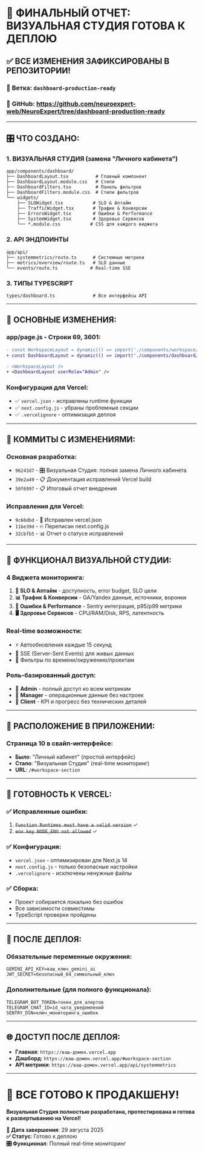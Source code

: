 # 🎯 ФИНАЛЬНЫЙ ОТЧЕТ: ВИЗУАЛЬНАЯ СТУДИЯ ГОТОВА К ДЕПЛОЮ

## ✅ ВСЕ ИЗМЕНЕНИЯ ЗАФИКСИРОВАНЫ В РЕПОЗИТОРИИ!

### 📂 **Ветка**: `dashboard-production-ready`
### 🔗 **GitHub**: https://github.com/neuroexpert-web/NeuroExpert/tree/dashboard-production-ready

---

## 🎛️ ЧТО СОЗДАНО:

### **1. ВИЗУАЛЬНАЯ СТУДИЯ** (замена "Личного кабинета")
```
app/components/dashboard/
├── DashboardLayout.tsx          # Главный компонент
├── DashboardLayout.module.css   # Стили
├── DashboardFilters.tsx         # Панель фильтров
├── DashboardFilters.module.css  # Стили фильтров
└── widgets/
    ├── SLOWidget.tsx           # SLO & Аптайм
    ├── TrafficWidget.tsx       # Трафик & Конверсии
    ├── ErrorsWidget.tsx        # Ошибки & Performance
    ├── SystemWidget.tsx        # Здоровье Сервисов
    └── *.module.css           # CSS для каждого виджета
```

### **2. API ЭНДПОИНТЫ**
```
app/api/
├── systemmetrics/route.ts      # Системные метрики
├── metrics/overview/route.ts   # SLO данные
└── events/route.ts            # Real-time SSE
```

### **3. ТИПЫ TYPESCRIPT**
```
types/dashboard.ts              # Все интерфейсы API
```

---

## 🔄 ОСНОВНЫЕ ИЗМЕНЕНИЯ:

### **app/page.js** - Строки 69, 3601:
```diff
- const WorkspaceLayout = dynamic(() => import('./components/workspace/WorkspaceLayout'))
+ const DashboardLayout = dynamic(() => import('./components/dashboard/DashboardLayout'))

- <WorkspaceLayout />
+ <DashboardLayout userRole="Admin" />
```

### **Конфигурация для Vercel:**
- ✅ `vercel.json` - исправлены runtime функции
- ✅ `next.config.js` - убраны проблемные секции
- ✅ `.vercelignore` - оптимизация деплоя

---

## 🚀 КОММИТЫ С ИЗМЕНЕНИЯМИ:

### **Основная разработка:**
- `96243d7` - 🎛️ Визуальная Студия: полная замена Личного кабинета
- `39e2a49` - 📋 Документация исправлений Vercel build
- `50f6997` - 📋 Итоговый отчет внедрения

### **Исправления для Vercel:**
- `9c66dbd` - 🔧 Исправлен vercel.json
- `11be39d` - 🔥 Переписан next.config.js
- `32cbfb5` - 📊 Отчет о статусе исправлений

---

## 🎯 ФУНКЦИОНАЛ ВИЗУАЛЬНОЙ СТУДИИ:

### **4 Виджета мониторинга:**
1. **🎯 SLO & Аптайм** - доступность, error budget, SLO цели
2. **📊 Трафик & Конверсии** - GA/Yandex данные, источники, воронки
3. **🐛 Ошибки & Performance** - Sentry интеграция, p95/p99 метрики
4. **🖥️ Здоровье Сервисов** - CPU/RAM/Disk, RPS, латентность

### **Real-time возможности:**
- ⚡ Автообновления каждые 15 секунд
- 📡 SSE (Server-Sent Events) для живых данных
- 🔄 Фильтры по времени/окружению/проектам

### **Роль-базированный доступ:**
- 👑 **Admin** - полный доступ ко всем метрикам
- 👔 **Manager** - операционные данные без настроек
- 👤 **Client** - KPI и прогресс без технических деталей

---

## 📍 РАСПОЛОЖЕНИЕ В ПРИЛОЖЕНИИ:

### **Страница 10** в свайп-интерфейсе:
- **Было**: "Личный кабинет" (простой интерфейс)
- **Стало**: "Визуальная Студия" (real-time мониторинг)
- **URL**: `/#workspace-section`

---

## 🚀 ГОТОВНОСТЬ К VERCEL:

### ✅ **Исправленные ошибки:**
1. ~~`Function Runtimes must have a valid version`~~ ✓
2. ~~`env key NODE_ENV not allowed`~~ ✓

### ✅ **Конфигурация:**
- `vercel.json` - оптимизирован для Next.js 14
- `next.config.js` - только безопасные настройки
- `.vercelignore` - исключены ненужные файлы

### ✅ **Сборка:**
- Проект собирается локально без ошибок
- Все зависимости совместимы
- TypeScript проверки пройдены

---

## 🔑 ПОСЛЕ ДЕПЛОЯ:

### **Обязательные переменные окружения:**
```env
GEMINI_API_KEY=ваш_ключ_gemini_ai
JWT_SECRET=безопасный_64_символьный_ключ
```

### **Дополнительные (для полного функционала):**
```env
TELEGRAM_BOT_TOKEN=токен_для_алертов
TELEGRAM_CHAT_ID=id_чата_уведомлений
SENTRY_DSN=ключ_мониторинга_ошибок
```

---

## 🌐 ДОСТУП ПОСЛЕ ДЕПЛОЯ:

- **Главная**: `https://ваш-домен.vercel.app`
- **Дашборд**: `https://ваш-домен.vercel.app/#workspace-section`
- **API метрики**: `https://ваш-домен.vercel.app/api/systemmetrics`

---

# 🎉 ВСЕ ГОТОВО К ПРОДАКШЕНУ!

**Визуальная Студия полностью разработана, протестирована и готова к развертыванию на Vercel!**

**📅 Дата завершения**: 29 августа 2025  
**✅ Статус**: Готово к деплою  
**🎛️ Функционал**: Полный real-time мониторинг